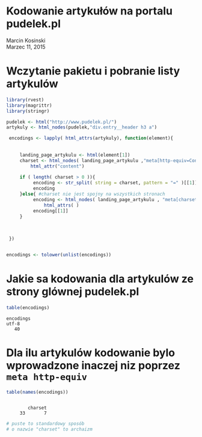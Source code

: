 # Kodowanie artykułów na portalu pudelek.pl
Marcin Kosinski  
Marzec 11, 2015  




# Wczytanie pakietu i pobranie listy artykulów


```r
library(rvest)
library(magrittr)
library(stringr)

pudelek <- html("http://www.pudelek.pl/")
artykuly <- html_nodes(pudelek,"div.entry__header h3 a")

 encodings <- lapply( html_attrs(artykuly), function(element){
     
     
     landing_page_artykulu <- html(element[1])
     charset <- html_nodes( landing_page_artykulu ,"meta[http-equiv=Content-Type]") %>% 
         html_attr("content") 
          
     if ( length( charset > 0 )){
          encoding <- str_split( string = charset, pattern = "=" )[[1]][2]
          encoding
     }else{ #charset nie jest spojny na wszystkich stronach
          encoding <- html_nodes( landing_page_artykulu , "meta[charset]" ) %>% 
              html_attrs( )   
          encoding[[1]]
     }
     
     
     
 })


encodings <- tolower(unlist(encodings))
```

# Jakie sa kodowania dla artykulów ze strony glównej pudelek.pl


```r
table(encodings)
```

```
encodings
utf-8 
   40 
```


# Dla ilu artykulów kodowanie bylo wprowadzone inaczej niz poprzez `meta http-equiv`



```r
table(names(encodings))
```

```

        charset 
     33       7 
```

```r
# puste to standardowy sposób
# o nazwie "charset" to archaizm
```



